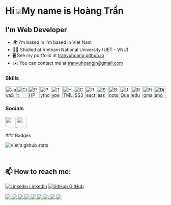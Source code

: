 # Hi ![](https://user-images.githubusercontent.com/18350557/176309783-0785949b-9127-417c-8b55-ab5a4333674e.gif)My name is Hoàng Trần

## I'm Web Developer

- 🌍 I'm based in I'm based in Viet Nam
- 👨‍🎓 Studied at Vietnam National University (UET - VNU)
- 🖥️ See my portfolio at [tranvuhoang.github.io](http://tranvuhoang.github.io/)
- ✉️ You can contact me at [tranvuhoangjr@gmail.com](mailto:tranvuhoangjr@gmail.com)

### Skills

<p align="left">
<a href="https://developer.mozilla.org/en-US/docs/Web/JavaScript" target="_blank" rel="noreferrer"><img src="https://raw.githubusercontent.com/danielcranney/readme-generator/main/public/icons/skills/javascript-colored.svg" width="36" height="36" alt="JavaScript" /></a><a href="https://git-scm.com/" target="_blank" rel="noreferrer"><img src="https://raw.githubusercontent.com/danielcranney/readme-generator/main/public/icons/skills/git-colored.svg" width="36" height="36" alt="Git" /></a><a href="https://www.php.net/" target="_blank" rel="noreferrer"><img src="https://raw.githubusercontent.com/danielcranney/readme-generator/main/public/icons/skills/php-colored.svg" width="36" height="36" alt="PHP" /></a><a href="https://www.python.org/" target="_blank" rel="noreferrer"><img src="https://raw.githubusercontent.com/danielcranney/readme-generator/main/public/icons/skills/python-colored.svg" width="36" height="36" alt="Python" /></a><a href="https://www.typescriptlang.org/" target="_blank" rel="noreferrer"><img src="https://raw.githubusercontent.com/danielcranney/readme-generator/main/public/icons/skills/typescript-colored.svg" width="36" height="36" alt="TypeScript" /></a><a href="https://developer.mozilla.org/en-US/docs/Glossary/HTML5" target="_blank" rel="noreferrer"><img src="https://raw.githubusercontent.com/danielcranney/readme-generator/main/public/icons/skills/html5-colored.svg" width="36" height="36" alt="HTML5" /></a><a href="https://www.w3.org/TR/CSS/#css" target="_blank" rel="noreferrer"><img src="https://raw.githubusercontent.com/danielcranney/readme-generator/main/public/icons/skills/css3-colored.svg" width="36" height="36" alt="CSS3" /></a><a href="https://reactjs.org/" target="_blank" rel="noreferrer"><img src="https://raw.githubusercontent.com/danielcranney/readme-generator/main/public/icons/skills/react-colored.svg" width="36" height="36" alt="React" /></a><a href="https://sass-lang.com/" target="_blank" rel="noreferrer"><img src="https://raw.githubusercontent.com/danielcranney/readme-generator/main/public/icons/skills/sass-colored.svg" width="36" height="36" alt="Sass" /></a><a href="https://getbootstrap.com/" target="_blank" rel="noreferrer"><img src="https://raw.githubusercontent.com/danielcranney/readme-generator/main/public/icons/skills/bootstrap-colored.svg" width="36" height="36" alt="Bootstrap" /></a><a href="https://jquery.com/" target="_blank" rel="noreferrer"><img src="https://raw.githubusercontent.com/danielcranney/readme-generator/main/public/icons/skills/jquery-colored.svg" width="36" height="36" alt="JQuery" /></a><a href="https://redux.js.org/" target="_blank" rel="noreferrer"><img src="https://raw.githubusercontent.com/danielcranney/readme-generator/main/public/icons/skills/redux-colored.svg" width="36" height="36" alt="Redux" /></a><a href="https://www.figma.com/" target="_blank" rel="noreferrer"><img src="https://raw.githubusercontent.com/danielcranney/readme-generator/main/public/icons/skills/figma-colored.svg" width="36" height="36" alt="Figma" /></a><a href="https://www.djangoproject.com/" target="_blank" rel="noreferrer"><img src="https://raw.githubusercontent.com/danielcranney/readme-generator/main/public/icons/skills/django-colored.svg" width="36" height="36" alt="Django" /></a>
</p>

### Socials

<p align="left"> 
    <a href="https://www.codepen.io/tranvuhoang" target="_blank" rel="noreferrer"> 
    <picture> <source media="(prefers-color-scheme: dark)" srcset="https://raw.githubusercontent.com/danielcranney/readme-generator/main/public/icons/socials/codepen-dark.svg" /> <source media="(prefers-color-scheme: light)" srcset="https://raw.githubusercontent.com/danielcranney/readme-generator/main/public/icons/socials/codepen.svg" /> <img src="https://raw.githubusercontent.com/danielcranney/readme-generator/main/public/icons/socials/codepen.svg" width="32" height="32" /> </picture> 
    </a> 
    <a href="https://www.github.com/TranVuHoang" target="_blank" rel="noreferrer"> <picture> <source media="(prefers-color-scheme: dark)" srcset="https://raw.githubusercontent.com/danielcranney/readme-generator/main/public/icons/socials/github-dark.svg" /> <source media="(prefers-color-scheme: light)" srcset="https://raw.githubusercontent.com/danielcranney/readme-generator/main/public/icons/socials/github.svg" /> <img src="https://raw.githubusercontent.com/danielcranney/readme-generator/main/public/icons/socials/github.svg" width="32" height="32" /> </picture> 
    </a>
</p>
### Badges

![Viet's github stats](https://github-readme-stats-git-masterrstaa-rickstaa.vercel.app/api?username=tranvuhoang&show_icons=true&theme=tokyonight&hide=contribs,prs,issues)

<!-- <a href="http://www.github.com/TranVuHoang"><img src="https://github-readme-stats.vercel.app/api?username=TranVuHoang&show_icons=true&hide=&count_private=true&title_color=0891b2&text_color=ffffff&icon_color=0891b2&bg_color=1c1917&hide_border=true&show_icons=true" alt="TranVuHoang's GitHub stats" /></a>

<a href="http://www.github.com/TranVuHoang"><img src="https://github-readme-streak-stats.herokuapp.com/?user=TranVuHoang&stroke=ffffff&background=1c1917&ring=0891b2&fire=0891b2&currStreakNum=ffffff&currStreakLabel=0891b2&sideNums=ffffff&sideLabels=ffffff&dates=ffffff&hide_border=true" /></a>

<a href="https://github.com/TranVuHoang" align="left"><img src="https://github-readme-stats.vercel.app/api/top-langs/?username=TranVuHoang&langs_count=10&title_color=0891b2&text_color=ffffff&icon_color=0891b2&bg_color=1c1917&hide_border=true&locale=en&custom_title=Top%20%Languages" alt="Top Languages" /></a> -->

<div width="100%" align="center"></div>
<br />

## 📫 How to reach me:

[![Linkedin](https://i.stack.imgur.com/gVE0j.png) LinkedIn](https://www.linkedin.com/in/tranvuhoang/) [![GitHub](https://i.stack.imgur.com/tskMh.png) GitHub](https://github.com/tranvuhoang/)

<!-- Project html css 01 -->
<a href="https://tranvuhoang.github.io/htmlcss-project-01/">
  <img align="center" src="https://github-readme-stats-anuraghazra1.vercel.app/api/pin/?username=tranvuhoang&repo=htmlcss-project-01&theme=dracula" />
</a>

<!-- Project html css 02 -->
<a href="https://tranvuhoang.github.io/htmlcss-project-02a/">
  <img align="center" src="https://github-readme-stats.anuraghazra1.vercel.app/api/pin/?username=tranvuhoang&repo=htmlcss-project-02&theme=radical" />
</a>

<!-- Project html css 03 -->
<a href="https://tranvuhoang.github.io/htmlcss-project-03/">
  <img align="center" src="https://github-readme-stats.anuraghazra1.vercel.app/api/pin/?username=tranvuhoang&repo=htmlcss-project-03&theme=merko" />
</a>

<!-- Project html css 02b -->
<a href="https://tranvuhoang.github.io/htmlcss-project-02b/">
  <img align="center" src="https://github-readme-stats.anuraghazra1.vercel.app/api/pin/?username=tranvuhoang&repo=htmlcss-project-02b&theme=gruvbox" />
</a>

<!-- Project html css 02c -->
<a href="https://tranvuhoang.github.io/htmlcss-project-02c/">
  <img align="center" src="https://github-readme-stats.anuraghazra1.vercel.app/api/pin/?username=tranvuhoang&repo=htmlcss-project-02c&theme=tokyonight" />
</a>

<!-- Project html css 02d -->
<a href="https://tranvuhoang.github.io/htmlcss-project-02d/">
  <img align="center" src="https://github-readme-stats.anuraghazra1.vercel.app/api/pin/?username=tranvuhoang&repo=htmlcss-project-02d&theme=onedark" />
</a>

<!-- Project html css 09 -->
<a href="https://tranvuhoang.github.io/htmlcss-project-09/">
  <img align="center" src="https://github-readme-stats.anuraghazra1.vercel.app/api/pin/?username=tranvuhoang&repo=htmlcss-project-09&theme=cobalt" />
</a>

<!-- Project html css 10 -->
<a href="https://tranvuhoang.github.io/htmlcss-project-10/">
  <img align="center" src="https://github-readme-stats.anuraghazra1.vercel.app/api/pin/?username=tranvuhoang&repo=htmlcss-project-10&theme=cobalt" />
</a>

<!-- Project html css 11 -->
<a href="https://tranvuhoang.github.io/htmlcss-project-11/">
  <img align="center" src="https://github-readme-stats.anuraghazra1.vercel.app/api/pin/?username=tranvuhoang&repo=htmlcss-project-11&theme=cobalt" />
</a>
